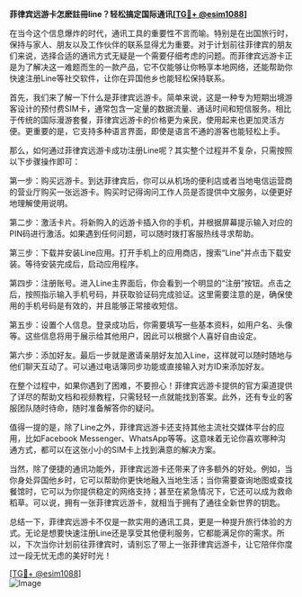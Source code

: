 **菲律宾远游卡怎麽註冊line？轻松搞定国际通讯[[TG💪+ @esim1088](https://t.me/s/esim1088)]**

在当今这个信息爆炸的时代，通讯工具的重要性不言而喻。特别是在出国旅行时，保持与家人、朋友以及工作伙伴的联系显得尤为重要。对于计划前往菲律宾的朋友们来说，选择合适的通讯方式无疑是一个需要仔细考虑的问题。而菲律宾远游卡正是为了解决这一难题而生的一款产品，它不仅能够让你畅享本地网络，还能帮助你快速注册Line等社交软件，让你在异国他乡也能轻松保持联系。

首先，我们来了解一下什么是菲律宾远游卡。简单来说，这是一种专为短期出境游客设计的预付费SIM卡，通常包含一定量的数据流量、通话时间和短信服务。相比于传统的国际漫游套餐，菲律宾远游卡的价格更为亲民，使用起来也更加灵活方便。更重要的是，它支持多种语言界面，即使是语言不通的游客也能轻松上手。

那么，如何通过菲律宾远游卡成功注册Line呢？其实整个过程并不复杂，只需按照以下步骤操作即可：

第一步：购买远游卡。到达菲律宾后，你可以从机场的便利店或者当地电信运营商的营业厅购买一张远游卡。购买时记得询问工作人员是否提供中文服务，以便更好地理解使用说明。

第二步：激活卡片。将新购入的远游卡插入你的手机，并根据屏幕提示输入对应的PIN码进行激活。如果遇到任何问题，可以随时拨打客服热线寻求帮助。

第三步：下载并安装Line应用。打开手机上的应用商店，搜索“Line”并点击下载安装。等待安装完成后，启动应用程序。

第四步：注册账号。进入Line主界面后，你会看到一个明显的“注册”按钮。点击之后，按照指示输入手机号码，并获取验证码完成验证。这里需要注意的是，确保使用的手机号码是有效的，并且能够正常接收短信。

第五步：设置个人信息。登录成功后，你需要填写一些基本资料，如用户名、头像等。这些信息将用于展示给其他用户，因此可以根据个人喜好自由设定。

第六步：添加好友。最后一步就是邀请亲朋好友加入Line，这样就可以随时随地与他们聊天互动了。可以通过电话簿同步功能或直接输入对方ID来添加好友。

在整个过程中，如果你遇到了困难，不要担心！菲律宾远游卡提供的官方渠道提供了详尽的帮助文档和视频教程，只需轻轻一点就能找到答案。此外，还有专业的客服团队随时待命，随时准备解答你的疑问。

值得一提的是，除了Line之外，菲律宾远游卡还支持其他主流社交媒体平台的应用，比如Facebook Messenger、WhatsApp等等。这意味着无论你喜欢哪种沟通方式，都可以在这张小小的SIM卡上找到满意的解决方案。

当然，除了便捷的通讯功能外，菲律宾远游卡还带来了许多额外的好处。例如，当你身处异国他乡时，它可以帮助你更快地融入当地生活；当你需要查询地图或查找餐馆时，它可以为你提供稳定的网络支持；甚至在紧急情况下，它还可以成为救命稻草。可以说，拥有一张菲律宾远游卡，就相当于拥有了通往全新世界的钥匙。

总结一下，菲律宾远游卡不仅是一款实用的通讯工具，更是一种提升旅行体验的方式。无论是想要快速注册Line还是享受其他便利服务，它都能满足你的需求。所以，下次当你计划前往菲律宾时，请别忘了带上一张菲律宾远游卡，让它陪伴你度过一段无忧无虑的美好时光！

[[TG💪+ @esim1088](https://t.me/s/esim1088)]  
![Image](https://i.postimg.cc/4NQfJmqS/Snipaste-2025-05-13-00-14-12.png)